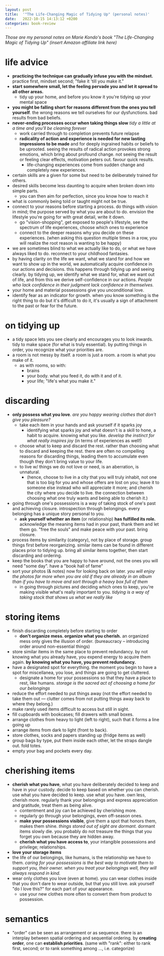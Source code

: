 ```yaml
---
layout: post
title:  '"The Life-Changing Magic of Tidying Up" (personal notes)'
date:   2022-10-15 14:13:12 +0200
categories: book-review
---
```


_Those are my personal notes on Marie Kondo's book "The Life-Changing Magic of Tidying Up" (insert Amazon affiliate link here)_

# life advice
* **practicing the technique can gradually infuse you with the mindset.** practice first, mindset second; "fake it 'till you make it."
* **start somewhere small, let the feeling pervade you and let it spread to all other areas.**
	* tidy up your home, and before you know it you're tidying up your mental space
* **you might be falling short for reasons different from the ones you tell yourself**. the wrong reasons we tell ourselves for our dysfunctions. bad results from bad beliefs.
* **never-ending processes occur when taking things slow** _tidy a little at a time and you'll be cleaning forever_
	* work carried through to completion prevents future relapse
	* **radicality of action and experience is needed for new lasting impressions to be made** and for deeply ingrained habits or beliefs to be uprooted. seeing the results of radical action provokes strong emotions, which bring about profound change. not seeing the result or feeling clear effects, motivation peters out. favour quick results.
		* life-changing experiences come from sudden change and completely new experiences.
* certain skills are a given for some but need to be deliberately trained for others.
* desired skills become less daunting to acquire when broken down into simple parts.
	* you can then aim for perfection, since you know how to reach it
* what is commonly being told or taught might not be true.
* connect to your reasons before starting a process. do things with vision in mind; the purpose served by what you are about to do. envision the lifestyle you're going for with great detail, write it down.
	* go "vision-shopping", get exposed to people's lifestyle, see the spectrum of life experiences, choose which ones to experience
	* connect to the deeper reasons why you decide on these experiences. (when asking this question multiple times in a row, you will realize the root reason is wanting to be happy)
* we are sometimes blind to what we actually like to do, or what we have always liked to do. reconnect to your childhood fantasies.
* by having clarity on the life we want, what we stand for and how we want to show up in the world, we automatically acquire confidence in our actions and decisions. this happens through tidying up and seeing clearly. by tidying up, we identify what we stand for, what we want out of life, and from this we derive self-confidence in our actions. _People who lack confidence in their judgment lack confidence in themselves._
* your home and material possessions give you unconditional love.
* identify fear as an indicator for growth. when you know something is the right thing to do but it's difficult to do it, it's usually a sign of attachment to the past or fear for the future.

# on tidying up
* a tidy space lets you see clearly and encourages you to look inwards. tidy to make space (for what is truly essential). by putting things in order, you recognize what your priorities are.
* a room is not messy by itself. a room is just a room. a room is what you make of it.
	* as with rooms, so with:
		* brains
		* your body. what you feed it, do with it and of it.
		* your life; "life's what you make it."

# discarding
* **only possess what you love**. _are you happy wearing clothes that don't give you pleasure?_
	* take each item in your hands and ask yourself if it sparks joy
		* identifying what sparks joy and what doesn't is a skill to hone, a habit to acquire. knowing what you like. _develop the instinct for what really inspires joy_ (in terms of experiences as well!)
	* choose what to keep and discard the rest. rather than choosing what to discard and keeping the rest. there are often no compelling reasons for discarding things, leading them to accumulate even though they don't bring value to your life.
	* to live w/ things we do not love or need, is an aberration, is unnatural.
		* (hence, choose to live in a city that you will truly inhabit, not one that is too big for you and whose offers are lost on you; leave it to someone else instead who will appreciate it more; and cherish the city where you decide to live. the connection between choosing what one truly wants and being able to cherish it.)
* going through one's possessions is a way of taking stock of one's past and achieving closure. introspection through belongings. every belonging has a unique story personal to you.
	* **ask yourself whether an item** (or relationship) **has fulfilled its role.** acknowledge the meaning items had in your past, thank them and let them go. "free the souls" and make peace with your past. bring closure.
* process items by similarity (category), not by place of storage. group things first before reorganizing. similar items can be found in different places prior to tidying up. bring all similar items together, then start discarding and ordering.
* keep the books that you are happy to have around, not the ones you will need "some day". have a "book hall of fame"
* sort your photos (& notes) now for looking back on later. _you will enjoy the photos far more when you are old if they are already in an album than if you have to move and sort through a heavy box full of them_
	* in going through pictures and deciding which ones to keep, you're making visible what's really important to you. _tidying is a way of taking stock that shows us what we really like_

# storing items
* finish discarding completely before starting to order
	* **don't organize mess. organize what you cherish.** an organized mess only gives the illusion of order. (bureaucracy – introducing order around non-essential things)
* store similar items in the same place to prevent redundancy. by not knowing what you already have, you expend energy to acquire them again. **by knowing what you have, you prevent redundancy.**
* have a designated spot for everything. the moment you begin to have a spot for miscellanea, you lose, and things are going to get cluttered.
	* designate a home for your possessions so that they have a place to rest, like humans. _storage is the sacred act of choosing a home for our belongings_
* reduce the effort needed to put things away (not the effort needed to take them out — clutter comes from not putting things away back to where they belong.)
* make rarely used items difficult to access but still in sight.
* fill cupboards with bookcases; fill drawers with small boxes.
* arrange clothes from heavy to light (left to right), such that it forms a line going up
* arrange items from dark to light (front to back).
* store clothes, socks and papers standing up (fridge items as well)
* group bags by type, put them inside each other, let the straps dangle out. fold totes.
* empty your bag and pockets every day.

# cherishing items
* **cherish what you have**, what you have deliberately decided to keep and have in your custody. decide to keep based on whether you can cherish. use what you have decided to keep. use what you have. own less, cherish more. regularly thank your belongings and express appreciation and gratitude, treat them as being alive.
	* contentment and joy can be achieved by cherishing more.
	* regularly go through your belongings, even off-season ones.
	* **make your possessions visible**, give them a spot that honors them, makes them shine. _things stored out of sight are dormant._ dormant items slowly die. you probably do not treasure the things that you forget you own because they are hidden away.
	* **cherish what you have access to**, your intangible possessions and privilege; relationships.
* **love your storage items**
* the life of our belongings, like humans, is the relationship we have to them. _caring for your possessions is the best way to motivate them to support you, their owner. when you treat your belongings well, they will always respond in kind._
* wear only clothes you love (even at home). you can wear clothes inside that you don't dare to wear outside, but that you still love. ask yourself "do I love this?" for each part of your appearance.
	* use your new clothes more often to convert them from product to possession.

# semantics
* "order" can be seen as arrangement or as sequence. there is an interplay between spatial ordering and sequential ordering. by **creating order**, one can **establish priorities**. (same with "rank": either to rank first, second; or to rank something among ..., i.e. categorize)